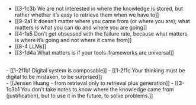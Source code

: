 - [[3-1c3b We are not interested in where the knowledge is stored, but rather whether it’s easy to retrieve them when we have to]]
- [[9-2a1 It doesn’t matter where you came from (or where you are); what matters is what you can do and where you are going]]
- [[4-1a5 Don’t get obsessed with the failure rate, because what matters is where it’s going and not where it came from]]
- [[8-4 LLMs]]
- [[3-1d4a What matters is if your tools-frameworks are universal]]
<br>
- [[1-2f1b1 Digital system is composable]]
- [[1-2f1c Your thinking must be digital to be mistaken, to be surprised]]
<br>
- [[Jensen Huang - from retrieval only to retrieval plus generation]]
- [[3-1c3b1 You don’t take notes to know where the knowledge came from (justification), but to use it in the future, to solve problems.]]
